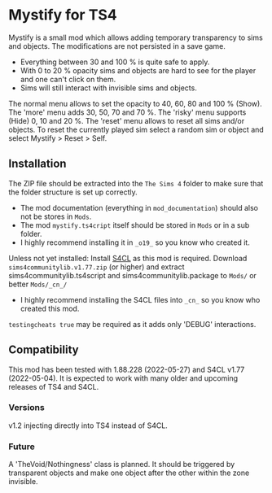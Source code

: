 # Mystify for TS4

Mystify is a small mod which allows adding temporary transparency to sims and objects. The modifications are not persisted in a save game.

* Everything between 30 and 100 % is quite safe to apply.
* With 0 to 20 % opacity sims and objects are hard to see for the player and one can't click on them.
* Sims will still interact with invisible sims and objects.

The normal menu allows to set the opacity to 40, 60, 80 and 100 % (Show).
The 'more' menu adds 30, 50, 70 and 70 %.
The 'risky' menu supports (Hide) 0, 10 and 20 %.
The 'reset' menu allows to reset all sims and/or objects.
To reset the currently played sim select a random sim or object and select Mystify > Reset > Self.

## Installation
The ZIP file should be extracted into the `The Sims 4` folder to make sure that the folder structure is set up correctly.
* The mod documentation (everything in `mod_documentation`) should also not be stores in `Mods`.
* The mod `mystify.ts4cript` itself should be stored in `Mods` or in a sub folder.
* I highly recommend installing it in `_o19_` so you know who created it.

Unless not yet installed: Install [S4CL](https://github.com/ColonolNutty/Sims4CommunityLibrary/releases/latest) as this mod is required.
Download `sims4communitylib.v1.77.zip` (or higher) and extract sims4communitylib.ts4script and sims4communitylib.package to `Mods/` or better `Mods/_cn_/` 
* I highly recommend installing the S4CL files into `_cn_` so you know who created this mod.

`testingcheats true` may be required as it adds only 'DEBUG' interactions.

## Compatibility
This mod has been tested with 1.88.228 (2022-05-27) and S4CL v1.77 (2022-05-04).
It is expected to work with many older and upcoming releases of TS4 and S4CL.

### Versions
v1.2 injecting directly into TS4 instead of S4CL.

### Future

A 'TheVoid/Nothingness' class is planned. It should be triggered by transparent objects and make one object after the other within the zone invisible. 